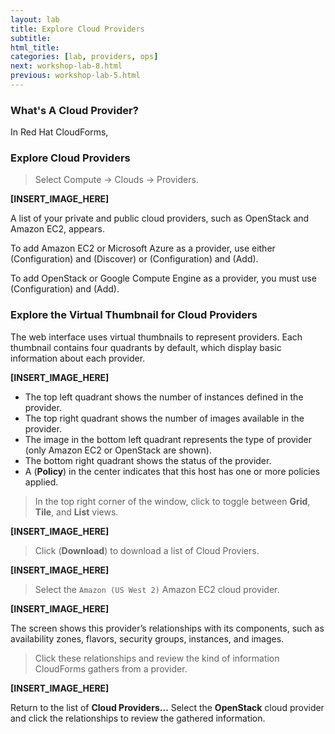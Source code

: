 ```yaml
---
layout: lab
title: Explore Cloud Providers
subtitle:
html_title:
categories: [lab, providers, ops]
next: workshop-lab-8.html
previous: workshop-lab-5.html
---
```



### What's A Cloud Provider?

In Red Hat CloudForms,

### Explore Cloud Providers

> Select Compute → Clouds → Providers.

**[INSERT_IMAGE_HERE]**

A list of your private and public cloud providers, such as OpenStack and Amazon EC2, appears.

To add Amazon EC2 or Microsoft Azure as a provider, use either  (Configuration) and (Discover) or  (Configuration) and  (Add).

To add OpenStack or Google Compute Engine as a provider, you must use  (Configuration) and (Add).

### Explore the Virtual Thumbnail for Cloud Providers

The web interface uses virtual thumbnails to represent providers. Each thumbnail contains four quadrants by default, which display basic information about each provider.

**[INSERT_IMAGE_HERE]**

* The top left quadrant shows the number of instances defined in the provider.
* The top right quadrant shows the number of images available in the provider.
* The image in the bottom left quadrant represents the type of provider (only Amazon EC2 or OpenStack are shown).
* The bottom right quadrant shows the status of the provider.
* A <i class="fa fa-shield fa-lg" aria-hidden="true"></i> (**Policy**) in the center indicates that this host has one or more policies applied.

> In the top right corner of the window, click <i class="fa fa-th fa-lg" aria-hidden="true"></i> <i class="fa fa-th-large fa-lg" aria-hidden="true"></i> <i class="fa fa-list fa-lg" aria-hidden="true"></i> to toggle between **Grid**, **Tile**, and **List** views.

**[INSERT_IMAGE_HERE]**

> Click <i class="fa fa-download fa-lg" aria-hidden="true"></i> (**Download**) to download a list of Cloud Proviers.

**[INSERT_IMAGE_HERE]**

> Select the `Amazon (US West 2)` Amazon EC2 cloud provider.

**[INSERT_IMAGE_HERE]**

The screen shows this provider’s relationships with its components, such as availability zones, flavors, security groups, instances, and images.

> Click these relationships and review the kind of information CloudForms gathers from a provider.

**[INSERT_IMAGE_HERE]**

Return to the list of **Cloud Providers…**  Select the **OpenStack** cloud provider and click the relationships to review the gathered information.
